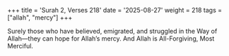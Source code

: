 +++
title = 'Surah 2, Verses 218'
date = '2025-08-27'
weight = 218
tags = ["allah", "mercy"]
+++

Surely those who have believed, emigrated, and struggled in the Way of Allah—they can hope for Allah’s mercy. And Allah is All-Forgiving, Most Merciful.